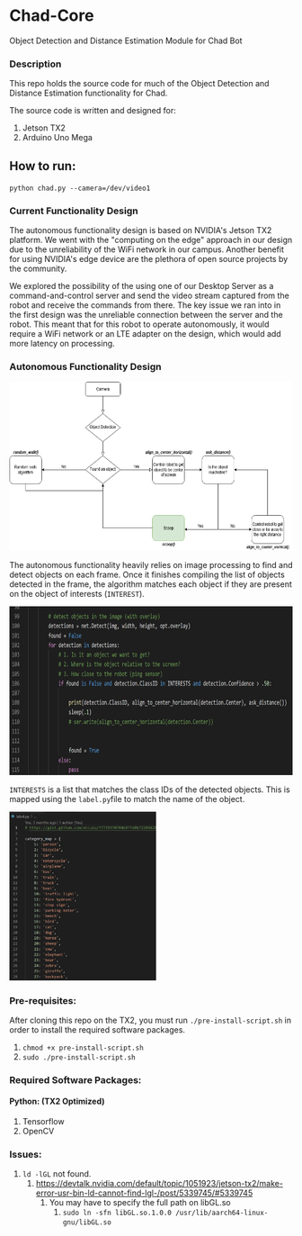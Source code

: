# Chad-Core

Object Detection and Distance Estimation Module for Chad Bot

### Description
This repo holds the source code for much of the Object Detection and Distance Estimation functionality for Chad. 

The source code is written and designed for:
1. Jetson TX2
1. Arduino Uno Mega

## How to run:
`python chad.py --camera=/dev/video1`

### Current Functionality Design

The autonomous functionality design is based on NVIDIA's Jetson TX2 platform. We went with the "computing on the edge" approach in our design due to the unreliability of the WiFi network in our campus. Another benefit for using NVIDIA's edge device are the plethora of open source projects by the community. 

We explored the possibility of the using one of our Desktop Server as a command-and-control server and send the video stream captured from the robot and receive the commands from there. The key issue we ran into in the first design was the unreliable connection between the server and the robot. This meant that for this robot to operate autonomously, it would require a WiFi network or an LTE adapter on the design, which would add more latency on processing.

### Autonomous Functionality Design
<img src="CHAD_V2.png" height="300" />

The autonomous functionality heavily relies on image processing to find and detect objects on each frame. Once it finishes compiling the list of objects detected in the frame, the algorithm matches each object if they are present on the object of interests (`INTEREST`).

<img src="assets/detection.png" height="300"/>

`INTERESTS` is a list that matches the class IDs of the detected objects. This is mapped using the `label.py`file to match the name of the object.

<img src="assets/label_maps.png" height="300"/>


### Pre-requisites:
After cloning this repo on the TX2, you must run `./pre-install-script.sh` in order to install the required software packages.
1. `chmod +x pre-install-script.sh`
1. `sudo ./pre-install-script.sh`

### Required Software Packages:
#### Python: (TX2 Optimized)
1. Tensorflow 
1. OpenCV

### Issues:
1. `ld -lGL` not found.
    1. https://devtalk.nvidia.com/default/topic/1051923/jetson-tx2/make-error-usr-bin-ld-cannot-find-lgl-/post/5339745/#5339745
        1. You may have to specify the full path on libGL.so
            1. `sudo ln -sfn libGL.so.1.0.0 /usr/lib/aarch64-linux-gnu/libGL.so`

